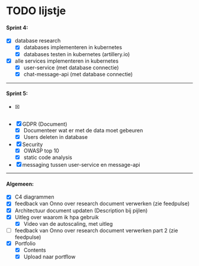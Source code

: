 # TODO lijstje



#### Sprint 4:
- [x] database research
  - [x] databases implementeren in kubernetes
  - [x] databases testen in kubernetes (artillery.io)
- [x] alle services implementeren in kubernetes
  - [x] user-service (met database connectie)
  - [x] chat-message-api (met database connectie)

---


#### Sprint 5:

- [x] ~~~~ Resource mapping
- [x] GDPR (Document)
  - [x] Documenteer wat er met de data moet gebeuren
  - [x] Users deleten in database
- [x] Security
  - [x] OWASP top 10
  - [x] static code analysis
- [x] messaging tussen user-service en message-api

---
#### Algemeen:
- [x] C4 diagrammen
- [x] feedback van Onno over research document verwerken (zie feedpulse)
- [x] Architectuur document updaten (Description bij pijlen)
- [x] Uitleg over waarom ik hpa gebruik
  - [x] Video van de autoscaling, met uitleg
- [ ] feedback van Onno over research document verwerken part 2 (zie feedpulse)
- [x] Portfolio
  - [x] Contents
  - [x] Upload naar portflow 